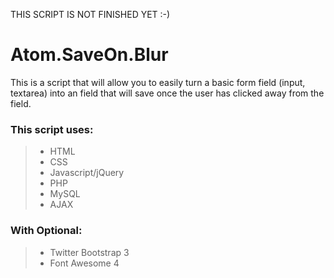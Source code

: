 <p>THIS SCRIPT IS NOT FINISHED YET :-)</p>
<h1>Atom.SaveOn.Blur</h1>

<p>This is a script that will allow you to easily turn a basic form field (input, textarea) into an field that will save once the user has clicked away from the field.</p>

<h3>This script uses:</h3>

<blockquote>
	<ul>
		<li>HTML</li>
		<li>CSS</li>
		<li>Javascript/jQuery</li>
		<li>PHP</li>
		<li>MySQL</li>
		<li>AJAX</li>
	</ul>
</blockquote>

<h3>With Optional:</h3>

<blockquote>
	<ul>
		<li>Twitter Bootstrap 3</li>
		<li>Font Awesome 4</li>
	</ul>
</blockquote>

